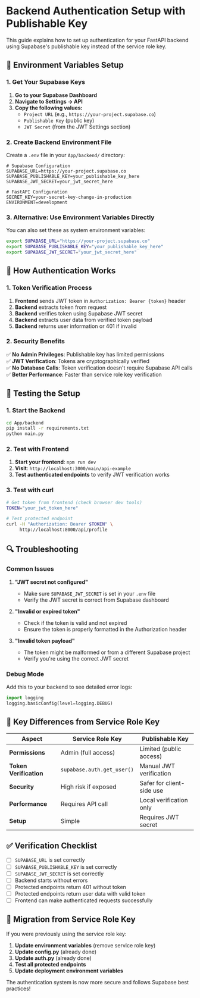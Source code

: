 # Backend Authentication Setup with Publishable Key

This guide explains how to set up authentication for your FastAPI backend using Supabase's publishable key instead of the service role key.

## 🔧 **Environment Variables Setup**

### **1. Get Your Supabase Keys**

1. **Go to your Supabase Dashboard**
2. **Navigate to Settings → API**
3. **Copy the following values:**
   - `Project URL` (e.g., `https://your-project.supabase.co`)
   - `Publishable Key` (public key)
   - `JWT Secret` (from the JWT Settings section)

### **2. Create Backend Environment File**

Create a `.env` file in your `App/backend/` directory:

```env
# Supabase Configuration
SUPABASE_URL=https://your-project.supabase.co
SUPABASE_PUBLISHABLE_KEY=your_publishable_key_here
SUPABASE_JWT_SECRET=your_jwt_secret_here

# FastAPI Configuration
SECRET_KEY=your-secret-key-change-in-production
ENVIRONMENT=development
```

### **3. Alternative: Use Environment Variables Directly**

You can also set these as system environment variables:

```bash
export SUPABASE_URL="https://your-project.supabase.co"
export SUPABASE_PUBLISHABLE_KEY="your_publishable_key_here"
export SUPABASE_JWT_SECRET="your_jwt_secret_here"
```

## 🔐 **How Authentication Works**

### **1. Token Verification Process**

1. **Frontend** sends JWT token in `Authorization: Bearer {token}` header
2. **Backend** extracts token from request
3. **Backend** verifies token using Supabase JWT secret
4. **Backend** extracts user data from verified token payload
5. **Backend** returns user information or 401 if invalid

### **2. Security Benefits**

✅ **No Admin Privileges**: Publishable key has limited permissions  
✅ **JWT Verification**: Tokens are cryptographically verified  
✅ **No Database Calls**: Token verification doesn't require Supabase API calls  
✅ **Better Performance**: Faster than service role key verification  

## 🚀 **Testing the Setup**

### **1. Start the Backend**

```bash
cd App/backend
pip install -r requirements.txt
python main.py
```

### **2. Test with Frontend**

1. **Start your frontend**: `npm run dev`
2. **Visit**: `http://localhost:3000/main/api-example`
3. **Test authenticated endpoints** to verify JWT verification works

### **3. Test with curl**

```bash
# Get token from frontend (check browser dev tools)
TOKEN="your_jwt_token_here"

# Test protected endpoint
curl -H "Authorization: Bearer $TOKEN" \
     http://localhost:8000/api/profile
```

## 🔍 **Troubleshooting**

### **Common Issues**

1. **"JWT secret not configured"**
   - Make sure `SUPABASE_JWT_SECRET` is set in your `.env` file
   - Verify the JWT secret is correct from Supabase dashboard

2. **"Invalid or expired token"**
   - Check if the token is valid and not expired
   - Ensure the token is properly formatted in the Authorization header

3. **"Invalid token payload"**
   - The token might be malformed or from a different Supabase project
   - Verify you're using the correct JWT secret

### **Debug Mode**

Add this to your backend to see detailed error logs:

```python
import logging
logging.basicConfig(level=logging.DEBUG)
```

## 📝 **Key Differences from Service Role Key**

| Aspect | Service Role Key | Publishable Key |
|--------|------------------|-----------------|
| **Permissions** | Admin (full access) | Limited (public access) |
| **Token Verification** | `supabase.auth.get_user()` | Manual JWT verification |
| **Security** | High risk if exposed | Safer for client-side use |
| **Performance** | Requires API call | Local verification only |
| **Setup** | Simple | Requires JWT secret |

## ✅ **Verification Checklist**

- [ ] `SUPABASE_URL` is set correctly
- [ ] `SUPABASE_PUBLISHABLE_KEY` is set correctly  
- [ ] `SUPABASE_JWT_SECRET` is set correctly
- [ ] Backend starts without errors
- [ ] Protected endpoints return 401 without token
- [ ] Protected endpoints return user data with valid token
- [ ] Frontend can make authenticated requests successfully

## 🔄 **Migration from Service Role Key**

If you were previously using the service role key:

1. **Update environment variables** (remove service role key)
2. **Update config.py** (already done)
3. **Update auth.py** (already done)
4. **Test all protected endpoints**
5. **Update deployment environment variables**

The authentication system is now more secure and follows Supabase best practices!
